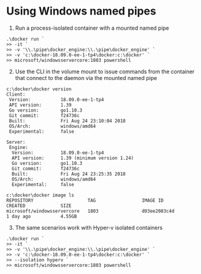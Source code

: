 # Using Windows named pipes

1. Run a process-isolated container with a mounted named pipe

```
.\docker run ` 
>> -it `
>> -v '\\.\pipe\docker_engine:\\.\pipe\docker_engine' `
>> -v 'c:\docker-18.09.0-ee-1-tp4\docker:c:\docker' `
>> microsoft/windowsservercore:1803 powershell
```

2. Use the CLI in the volume mount to issue commands from the container that connect to the daemon via the mounted named pipe

```
c:\docker\docker version
Client:
 Version:           18.09.0-ee-1-tp4
 API version:       1.39
 Go version:        go1.10.3
 Git commit:        f24736c
 Built:             Fri Aug 24 23:10:04 2018
 OS/Arch:           windows/amd64
 Experimental:      false

Server:
 Engine:
  Version:          18.09.0-ee-1-tp4
  API version:      1.39 (minimum version 1.24)
  Go version:       go1.10.3
  Git commit:       f24736c
  Built:            Fri Aug 24 23:25:35 2018
  OS/Arch:          windows/amd64
  Experimental:     false
```

```
c:\docker\docker image ls
REPOSITORY                    TAG                 IMAGE ID            CREATED             SIZE
microsoft/windowsservercore   1803                d03ee2083c4d        1 day ago           4.55GB
```

3. The same scenarios work with Hyper-v isolated containers

```
.\docker run ` 
>> -it `
>> -v '\\.\pipe\docker_engine:\\.\pipe\docker_engine' `
>> -v 'c:\docker-18.09.0-ee-1-tp4\docker:c:\docker' `
>> --isolation hyperv `
>> microsoft/windowsservercore:1803 powershell
```
